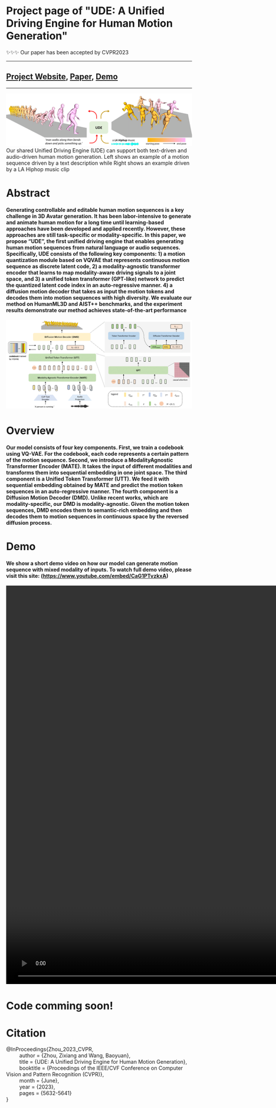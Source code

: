 # Project page of "UDE: A Unified Driving Engine for Human Motion Generation"

✨✨✨ Our paper has been accepted by CVPR2023

---

## [Project Website](https://zixiangzhou916.github.io/UDE/), [Paper](http://arxiv.org/abs/2211.16016), [Demo](https://www.youtube.com/embed/CaG1PTvzkxA)

---

![plot](./assets/teaser.png)
Our shared Unified Driving Engine (UDE) can support both text-driven and audio-driven human motion generation. Left shows an example of a motion sequence driven by a text description while Right shows an example driven by a LA Hiphop music clip 

# Abstract
#### Generating controllable and editable human motion sequences is a key challenge in 3D Avatar generation. It has been labor-intensive to generate and animate human motion for a long time until learning-based approaches have been developed and applied recently. However, these approaches are still task-specific or modality-specific. In this paper, we propose “UDE”, the first unified driving engine that enables generating human motion sequences from natural language or audio sequences. Specifically, UDE consists of the following key components: 1) a motion quantization module based on VQVAE that represents continuous motion sequence as discrete latent code, 2) a modality-agnostic transformer encoder that learns to map modality-aware driving signals to a joint space, and 3) a unified token transformer (GPT-like) network to predict the quantized latent code index in an auto-regressive manner. 4) a diffusion motion decoder that takes as input the motion tokens and decodes them into motion sequences with high diversity. We evaluate our method on HumanML3D and AIST++ benchmarks, and the experiment results demonstrate our method achieves state-of-the-art performance


![plot](./assets/overview.png)

# Overview
#### Our model consists of four key components. First, we train a codebook using VQ-VAE. For the codebook, each code represents a certain pattern of the motion sequence. Second, we introduce a ModalityAgnostic Transformer Encoder (MATE). It takes the input of different modalities and transforms them into sequential embedding in one joint space. The third component is a Unified Token Transformer (UTT). We feed it with sequential embedding obtained by MATE and predict the motion token sequences in an auto-regressive manner. The fourth component is a Diffusion Motion Decoder (DMD). Unlike recent works, which are modality-specific, our DMD is modality-agnostic. Given the motion token sequences, DMD encodes them to semantic-rich embedding and then decodes them to motion sequences in continuous space by the reversed diffusion process.


# Demo

#### We show a short demo video on how our model can generate motion sequence with mixed modality of inputs. To watch full demo video, please visit this site: (https://www.youtube.com/embed/CaG1PTvzkxA)

<video src="./assets/v1.mp4" controls="controls" width="1920" height="1080"></video>


# Code comming soon!


# Citation

@InProceedings{Zhou_2023_CVPR, \
$\qquad$ author    = {Zhou, Zixiang and Wang, Baoyuan}, \
$\qquad$ title     = {UDE: A Unified Driving Engine for Human Motion Generation},\
$\qquad$ booktitle = {Proceedings of the IEEE/CVF Conference on Computer Vision and Pattern Recognition (CVPR)},\
$\qquad$ month     = {June},\
$\qquad$ year      = {2023},\
$\qquad$ pages     = {5632-5641} \
}
